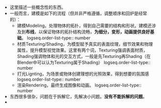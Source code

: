 - 这里描述一些概念性的东西。
- 一般而言，建模是如下的流程（但并非严格遵循，调整顺序和回炉是经常的）：
	- 建模Modeling，处理物体的拓扑，得到自己需要的结构和形状。建模还涉及到**布线**，以保证物体的拓扑结构流畅，**为细分，变形，动画提供良好基础**。
	  logseq.order-list-type:: number
	- 材质Texturing/Shading，为模型赋予真实的表面纹理，细节效果和物理属性，提升模型视觉效果。这里有两个词，Texturing强调表面材质，Shading强调物体和光的交互方式，一般是先Texturing再Shading（在Blender中可以认为Texturing属于Shading）
	  logseq.order-list-type:: number
	- 打光Lignting，为场景或物体创建理想的光照效果，得到想要的氛围感
	  logseq.order-list-type:: number
	- 渲染Rendering，最终生成图像和动画。
	  logseq.order-list-type:: number
- 东西很多很杂，问题在于拆解它，先解决小问题。**没有不能拆解的问题**。
-